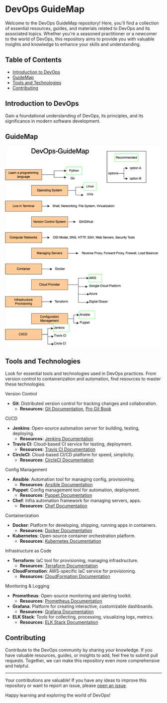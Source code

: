# DevOps GuideMap

Welcome to the DevOps GuideMap repository! Here, you'll find a collection of essential resources, guides, and materials related to DevOps and its associated topics. Whether you're a seasoned practitioner or a newcomer to the world of DevOps, this repository aims to provide you with valuable insights and knowledge to enhance your skills and understanding.

## Table of Contents

- [Introduction to DevOps](#introduction-to-devops)
- [GuideMap](#GuideMap)
- [Tools and Technologies](#tools-and-technologies)
- [Contributing](#contributing)

## Introduction to DevOps

Gain a foundational understanding of DevOps, its principles, and its significance in modern software development.

## GuideMap

![Image Alt Text](DevOpsGuidemap.drawio.png)

## Tools and Technologies

Look for essential tools and technologies used in DevOps practices. From version control to containerization and automation, find resources to master these technologies.

Version Control

- **Git**: Distributed version control for tracking changes and collaboration.
  - **Resources**: [Git Documentation](https://git-scm.com/doc), [Pro Git Book](https://git-scm.com/book/en/v2)

CI/CD

- **Jenkins**: Open-source automation server for building, testing, deploying.
  - **Resources**: [Jenkins Documentation](https://www.jenkins.io/doc/)
- **Travis CI**: Cloud-based CI service for testing, deployment.
  - **Resources**: [Travis CI Documentation](https://docs.travis-ci.com/)
- **CircleCI**: Cloud-based CI/CD platform for speed, simplicity.
  - **Resources**: [CircleCI Documentation](https://circleci.com/docs/)

Config Management

- **Ansible**: Automation tool for managing config, provisioning.
  - **Resources**: [Ansible Documentation](https://docs.ansible.com/)
- **Puppet**: Config management tool for automation, deployment.
  - **Resources**: [Puppet Documentation](https://puppet.com/docs/puppet/latest/puppet_index.html)
- **Chef**: Infra automation framework for managing servers, apps.
  - **Resources**: [Chef Documentation](https://docs.chef.io/)

Containerization

- **Docker**: Platform for developing, shipping, running apps in containers.
  - **Resources**: [Docker Documentation](https://docs.docker.com/)
- **Kubernetes**: Open-source container orchestration platform.
  - **Resources**: [Kubernetes Documentation](https://kubernetes.io/docs/)

Infrastructure as Code

- **Terraform**: IaC tool for provisioning, managing infrastructure.
  - **Resources**: [Terraform Documentation](https://www.terraform.io/docs/index.html)
- **CloudFormation**: AWS-specific IaC service for provisioning.
  - **Resources**: [CloudFormation Documentation](https://docs.aws.amazon.com/cloudformation/index.html)

Monitoring & Logging

- **Prometheus**: Open-source monitoring and alerting toolkit.
  - **Resources**: [Prometheus Documentation](https://prometheus.io/docs/introduction/overview/)
- **Grafana**: Platform for creating interactive, customizable dashboards.
  - **Resources**: [Grafana Documentation](https://grafana.com/docs/)
- **ELK Stack**: Tools for collecting, processing, visualizing logs, metrics.
  - **Resources**: [ELK Stack Documentation](https://www.elastic.co/guide/index.html)


## Contributing

Contribute to the DevOps community by sharing your knowledge. If you have valuable resources, guides, or insights to add, feel free to submit pull requests. Together, we can make this repository even more comprehensive and helpful.

---

Your contributions are valuable! If you have any ideas to improve this repository or want to report an issue, please [open an issue](https://github.com/janmeshjs/DevOps-GuideMap/issues).

Happy learning and exploring the world of DevOps!

